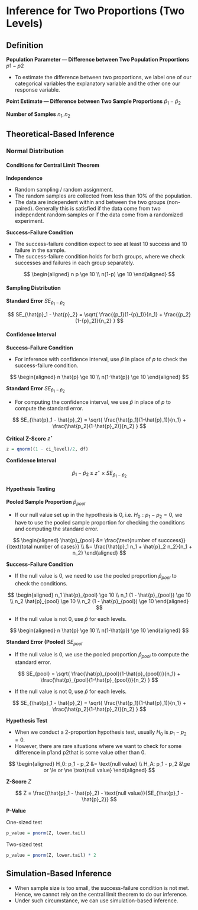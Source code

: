 

# Inference for Two Proportions (Two Levels)

## Definition

**Population Parameter — Difference between Two Population Proportions** $p1 - p2$ 

- To estimate the difference between two proportions, we label one of our categorical variables the explanatory variable and the other one our response variable.

**Point Estimate — Difference between Two Sample Proportions** $\hat{p}_1 - \hat{p}_2$

**Number of Samples** $n_1, n_2$

## Theoretical-Based Inference

### Normal Distribution

#### Conditions for Central Limit Theorem

**Independence**

- Random sampling / random assignment.
- The random samples are collected from less than 10% of the population.
- The data are independent within and between the two groups (non-paired).
Generally this is satisfied if the data come from two independent random samples or if the data come from a randomized experiment.

**Success-Failure Condition**

- The success-failure condition expect to see at least 10 success and 10 failure in the sample.
- The success-failure condition holds for both groups, where we check successes and failures in each group separately.

$$
\begin{aligned}
n p \ge 10 \\
n(1-p) \ge 10
\end{aligned}
$$

#### Sampling Distribution

**Standard Error** $SE_{\hat{p}_1 - \hat{p}_2}$

$$
SE_{\hat{p}_1 - \hat{p}_2} = \sqrt{
\frac{{p_1}(1-{p}_1)}{n_1} + \frac{{p_2}(1-{p}_2)}{n_2}
}
$$

#### Confidence Interval

**Success-Failure Condition**

- For inference with confidence interval, use $\hat{p}$ in place of $p$ to check the success-failure condition.

$$
\begin{aligned}
n \hat{p} \ge 10 \\
n(1-\hat{p}) \ge 10
\end{aligned}
$$

**Standard Error** $SE_{\hat{p}_1 - \hat{p}_2}$

- For computing the confidence interval, we use $\hat{p}$ in place of $p$ to compute the standard error.

$$
SE_{\hat{p}_1 - \hat{p}_2} = \sqrt{
\frac{\hat{p_1}(1-\hat{p}_1)}{n_1} + \frac{\hat{p_2}(1-\hat{p}_2)}{n_2}
}
$$

**Critical Z-Score** $z^\star$

```r
z = qnorm((1 - ci_level)/2, df)
```

**Confidence Interval**

$$
\hat{p}_1 - \hat{p}_2 \pm z^\star \times SE_{\hat{p}_1 - \hat{p}_2} 
$$

#### Hypothesis Testing

**Pooled Sample Proportion** $\hat{p}_{pool}$

- If our null value set up in the hypothesis is $0$, i.e. $H_0: p_1 - p_2 = 0$, we have to use the pooled sample proportion for checking the conditions and computing the standard error. 

$$
\begin{aligned}
\hat{p}_{pool} 
&= \frac{\text{number of succcess}}
{\text{total number of cases}} \\
&= \frac{\hat{p}_1 n_1 + \hat{p}_2 n_2}{n_1 + n_2}
\end{aligned}
$$

**Success-Failure Condition**

- If the null value is $0$, we need to use the pooled proportion $\hat{p}_{pool}$ to check the conditions.

$$
\begin{aligned}
n_1 \hat{p}_{pool} \ge 10 \\
n_1 (1 - \hat{p}_{pool}) \ge 10 \\
n_2 \hat{p}_{pool} \ge 10 \\ 
n_2 (1 - \hat{p}_{pool}) \ge 10 
\end{aligned}
$$

- If the null value is not $0$, use $\hat{p}$ for each levels.

$$
\begin{aligned}
n \hat{p} \ge 10 \\
n(1-\hat{p}) \ge 10
\end{aligned}
$$

**Standard Error (Pooled)** $SE_{pool}$

- If the null value is $0$, we use the pooled proportion $\hat{p}_{pool}$ to compute the standard error.

$$
SE_{pool} = \sqrt{
\frac{\hat{p}_{pool}(1-\hat{p}_{pool})}{n_1} + \frac{\hat{p}_{pool}(1-\hat{p}_{pool})}{n_2}
}
$$

- If the null value is not $0$, use $\hat{p}$ for each levels.

$$
SE_{\hat{p}_1 - \hat{p}_2} = \sqrt{
\frac{\hat{p_1}(1-\hat{p}_1)}{n_1} + \frac{\hat{p_2}(1-\hat{p}_2)}{n_2}
}
$$

**Hypothesis Test**

- When we conduct a 2-proportion hypothesis test, usually $H_0$ is $p_1 - p_2 = 0$. 
- However, there are rare situations where we want to check for some difference in p1and p2that is some value other than $0$.

$$
\begin{aligned}
H_0: p_1 - p_2 &= \text{null value} \\
H_A: p_1 - p_2 &\ge or \le or \ne \text{null value}
\end{aligned}
$$

**Z-Score** $Z$

$$
Z = \frac{(\hat{p}_1 - \hat{p}_2) - \text{null value}}{SE_{\hat{p}_1 - \hat{p}_2}}
$$

**P-Value**

One-sized test

```r
p_value = pnorm(Z, lower.tail)
```

Two-sized test

```r
p_value = pnorm(Z, lower.tail) * 2
```
## Simulation-Based Inference

- When sample size is too small, the success-failure condition is not met. Hence, we cannot rely on the central limit theorem to do our inference.
- Under such circumstance, we can use simulation-based inference.
